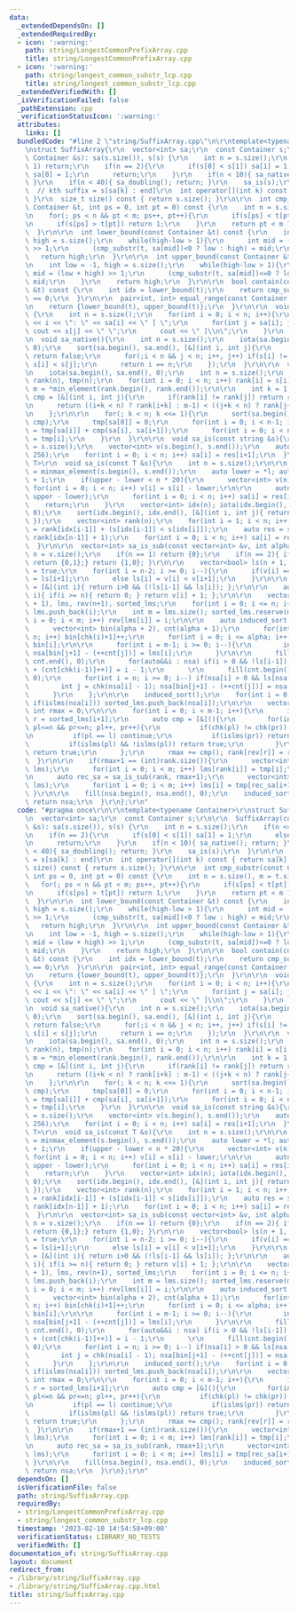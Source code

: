 ```yaml
---
data:
  _extendedDependsOn: []
  _extendedRequiredBy:
  - icon: ':warning:'
    path: string/LongestCommonPrefixArray.cpp
    title: string/LongestCommonPrefixArray.cpp
  - icon: ':warning:'
    path: string/longest_common_substr_lcp.cpp
    title: string/longest_common_substr_lcp.cpp
  _extendedVerifiedWith: []
  _isVerificationFailed: false
  _pathExtension: cpp
  _verificationStatusIcon: ':warning:'
  attributes:
    links: []
  bundledCode: "#line 2 \"string/SuffixArray.cpp\"\n\r\ntemplate<typename Container>\r\
    \nstruct SuffixArray{\r\n  vector<int> sa;\r\n  const Container s;\r\n\r\n  SuffixArray(const\
    \ Container &s): sa(s.size()), s(s) {\r\n    int n = s.size();\r\n    if(n <=\
    \ 1) return;\r\n    if(n == 2){\r\n      if(s[0] < s[1]) sa[1] = 1;\r\n      else\
    \ sa[0] = 1;\r\n      return;\r\n    }\r\n    if(n < 10){ sa_native(); return;\
    \ }\r\n    if(n < 40){ sa_doubling(); return; }\r\n    sa_is(s);\r\n  }\r\n\r\n\
    \  // kth suffix = s[sa[k] : end]\r\n  int operator[](int k) const { return sa[k];\
    \ }\r\n  size_t size() const { return s.size(); }\r\n\r\n  int cmp_substr(const\
    \ Container &t, int ps = 0, int pt = 0) const {\r\n    int n = s.size(), m = t.size();\r\
    \n    for(; ps < n && pt < m; ps++, pt++){\r\n      if(s[ps] < t[pt]) return -1;\r\
    \n      if(s[ps] > t[pt]) return 1;\r\n    }\r\n    return pt < m ? -1 : 0;\r\n\
    \  }\r\n\r\n  int lower_bound(const Container &t) const {\r\n    int low = -1,\
    \ high = s.size();\r\n    while(high-low > 1){\r\n      int mid = (low + high)\
    \ >> 1;\r\n      (cmp_substr(t, sa[mid])<0 ? low : high) = mid;\r\n    }\r\n \
    \   return high;\r\n  }\r\n\r\n  int upper_bound(const Container &t) const {\r\
    \n    int low = -1, high = s.size();\r\n    while(high-low > 1){\r\n      int\
    \ mid = (low + high) >> 1;\r\n      (cmp_substr(t, sa[mid])<=0 ? low : high) =\
    \ mid;\r\n    }\r\n    return high;\r\n  }\r\n\r\n  bool contain(const Container\
    \ &t) const {\r\n    int idx = lower_bound(t);\r\n    return cmp_substr(t, sa[idx])\
    \ == 0;\r\n  }\r\n\r\n  pair<int, int> equal_range(const Container &t) const {\r\
    \n    return {lower_bound(t), upper_bound(t)};\r\n  }\r\n\r\n  void dump() const\
    \ {\r\n    int n = s.size();\r\n    for(int i = 0; i < n; i++){\r\n      cout\
    \ << i << \": \" << sa[i] << \" [ \";\r\n      for(int j = sa[i]; j < n; j++)\
    \ cout << s[j] << \" \";\r\n      cout << \" ]\\n\";\r\n    }\r\n  }\r\n\r\nprivate:\r\
    \n  void sa_native(){\r\n    int n = s.size();\r\n    iota(sa.begin(), sa.end(),\
    \ 0);\r\n    sort(sa.begin(), sa.end(), [&](int i, int j){\r\n      if(i == j)\
    \ return false;\r\n      for(;i < n && j < n; i++, j++) if(s[i] != s[j]) return\
    \ s[i] < s[j];\r\n      return i == n;\r\n    });\r\n  }\r\n\r\n  void sa_doubling(){\r\
    \n    iota(sa.begin(), sa.end(), 0);\r\n    int n = s.size();\r\n    vector<int>\
    \ rank(n), tmp(n);\r\n    for(int i = 0; i < n; i++) rank[i] = s[i];\r\n    auto\
    \ m = *min_element(rank.begin(), rank.end());\r\n\r\n    int k = 1;\r\n    auto\
    \ cmp = [&](int i, int j){\r\n      if(rank[i] != rank[j]) return rank[i] < rank[j];\r\
    \n      return ((i+k < n) ? rank[i+k] : m-1) < ((j+k < n) ? rank[j+k] : m-1);\r\
    \n    };\r\n\r\n    for(; k < n; k <<= 1){\r\n      sort(sa.begin(), sa.end(),\
    \ cmp);\r\n      tmp[sa[0]] = 0;\r\n      for(int i = 0; i < n-1; i++) tmp[sa[i+1]]\
    \ = tmp[sa[i]] + cmp(sa[i], sa[i+1]);\r\n      for(int i = 0; i < n; i++) rank[i]\
    \ = tmp[i];\r\n    }\r\n  }\r\n\r\n  void sa_is(const string &s){\r\n    int n\
    \ = s.size();\r\n    vector<int> v(s.begin(), s.end());\r\n    auto res = sa_is_sub(v,\
    \ 256);\r\n    for(int i = 0; i < n; i++) sa[i] = res[i+1];\r\n  }\r\n\r\n  template<typename\
    \ T>\r\n  void sa_is(const T &s){\r\n    int n = s.size();\r\n\r\n    auto&&[l,r]\
    \ = minmax_element(s.begin(), s.end());\r\n    auto lower = *l; auto upper = *r\
    \ + 1;\r\n    if(upper - lower < n * 20){\r\n      vector<int> v(n);\r\n     \
    \ for(int i = 0; i < n; i++) v[i] = s[i] - lower;\r\n\r\n      auto res = sa_is_sub(v,\
    \ upper - lower);\r\n      for(int i = 0; i < n; i++) sa[i] = res[i+1];\r\n  \
    \    return;\r\n    }\r\n    vector<int> idx(n); iota(idx.begin(), idx.end(),\
    \ 0);\r\n    sort(idx.begin(), idx.end(), [&](int i, int j){ return s[i] < s[j];\
    \ });\r\n    vector<int> rank(n);\r\n    for(int i = 1; i < n; i++) rank[idx[i]]\
    \ = rank[idx[i-1]] + (s[idx[i-1]] < s[idx[i]]);\r\n    auto res = sa_is_sub(rank,\
    \ rank[idx[n-1]] + 1);\r\n    for(int i = 0; i < n; i++) sa[i] = res[i+1];\r\n\
    \  }\r\n\r\n  vector<int> sa_is_sub(const vector<int> &v, int alpha){\r\n    int\
    \ n = v.size();\r\n    if(n == 1) return {0};\r\n    if(n == 2){ if(s[0] < s[1]){\
    \ return {0,1};} return {1,0}; }\r\n\r\n    vector<bool> ls(n + 1, false); ls[n]\
    \ = true;\r\n    for(int i = n-2; i >= 0; i--){\r\n      if(v[i] == v[i+1]) ls[i]\
    \ = ls[i+1];\r\n      else ls[i] = v[i] < v[i+1];\r\n    }\r\n\r\n    auto islms\
    \ = [&](int i){ return i>0 && (!ls[i-1] && ls[i]); };\r\n\r\n    auto chk = [&](int\
    \ i){ if(i >= n){ return 0; } return v[i] + 1; };\r\n\r\n    vector<int> nsa(n\
    \ + 1), lms, rev(n+1), sorted_lms;\r\n    for(int i = 0; i <= n; i++) if(islms(i))\
    \ lms.push_back(i);\r\n    int m = lms.size(); sorted_lms.reserve(m);\r\n    for(int\
    \ i = 0; i < m; i++) rev[lms[i]] = i;\r\n\r\n    auto induced_sort = [&](){\r\n\
    \      vector<int> bin(alpha + 2), cnt(alpha + 1);\r\n      for(int i = 0; i <=\
    \ n; i++) bin[chk(i)+1]++;\r\n      for(int i = 0; i <= alpha; i++) bin[i+1] +=\
    \ bin[i];\r\n\r\n      for(int i = m-1; i >= 0; i--){\r\n        int j = chk(lms[i]);\
    \ nsa[bin[j+1] - (++cnt[j])] = lms[i];\r\n      }\r\n\r\n      fill(cnt.begin(),\
    \ cnt.end(), 0);\r\n      for(auto&&i : nsa) if(i > 0 && !ls[i-1]) nsa[bin[chk(i-1)]\
    \ + (cnt[chk(i-1)]++)] = i - 1;\r\n      \r\n      fill(cnt.begin(), cnt.end(),\
    \ 0);\r\n      for(int i = n; i >= 0; i--) if(nsa[i] > 0 && ls[nsa[i]-1]) {\r\n\
    \        int j = chk(nsa[i] - 1); nsa[bin[j+1] - (++cnt[j])] = nsa[i] - 1;\r\n\
    \      }\r\n    };\r\n\r\n    induced_sort();\r\n    for(int i = 0; i <= n; i++)\
    \ if(islms(nsa[i])) sorted_lms.push_back(nsa[i]);\r\n\r\n    vector<int> rank(m);\
    \ int rmax = 0;\r\n\r\n    for(int i = 0; i < m-1; i++){\r\n      int l = sorted_lms[i],\
    \ r = sorted_lms[i+1];\r\n      auto cmp = [&](){\r\n        for(int pl=l, pr=r;\
    \ pl<=n && pr<=n; pl++, pr++){\r\n          if(chk(pl) != chk(pr)) return true;\r\
    \n          if(pl == l) continue;\r\n          if(islms(pr)) return false;\r\n\
    \          if(islms(pl) && !islms(pl)) return true;\r\n        }\r\n        assert(false);\
    \ return true;\r\n      };\r\n      rmax += cmp(); rank[rev[r]] = rmax;\r\n  \
    \  }\r\n\r\n    if(rmax+1 == (int)rank.size()){\r\n      vector<int> tmp(m); swap(tmp,\
    \ lms);\r\n      for(int i = 0; i < m; i++) lms[rank[i]] = tmp[i];\r\n    }else{\r\
    \n      auto rec_sa = sa_is_sub(rank, rmax+1);\r\n      vector<int> tmp(m); swap(tmp,\
    \ lms);\r\n      for(int i = 0; i < m; i++) lms[i] = tmp[rec_sa[i+1]];\r\n   \
    \ }\r\n\r\n    fill(nsa.begin(), nsa.end(), 0);\r\n    induced_sort();\r\n   \
    \ return nsa;\r\n  }\r\n};\r\n"
  code: "#pragma once\r\n\r\ntemplate<typename Container>\r\nstruct SuffixArray{\r\
    \n  vector<int> sa;\r\n  const Container s;\r\n\r\n  SuffixArray(const Container\
    \ &s): sa(s.size()), s(s) {\r\n    int n = s.size();\r\n    if(n <= 1) return;\r\
    \n    if(n == 2){\r\n      if(s[0] < s[1]) sa[1] = 1;\r\n      else sa[0] = 1;\r\
    \n      return;\r\n    }\r\n    if(n < 10){ sa_native(); return; }\r\n    if(n\
    \ < 40){ sa_doubling(); return; }\r\n    sa_is(s);\r\n  }\r\n\r\n  // kth suffix\
    \ = s[sa[k] : end]\r\n  int operator[](int k) const { return sa[k]; }\r\n  size_t\
    \ size() const { return s.size(); }\r\n\r\n  int cmp_substr(const Container &t,\
    \ int ps = 0, int pt = 0) const {\r\n    int n = s.size(), m = t.size();\r\n \
    \   for(; ps < n && pt < m; ps++, pt++){\r\n      if(s[ps] < t[pt]) return -1;\r\
    \n      if(s[ps] > t[pt]) return 1;\r\n    }\r\n    return pt < m ? -1 : 0;\r\n\
    \  }\r\n\r\n  int lower_bound(const Container &t) const {\r\n    int low = -1,\
    \ high = s.size();\r\n    while(high-low > 1){\r\n      int mid = (low + high)\
    \ >> 1;\r\n      (cmp_substr(t, sa[mid])<0 ? low : high) = mid;\r\n    }\r\n \
    \   return high;\r\n  }\r\n\r\n  int upper_bound(const Container &t) const {\r\
    \n    int low = -1, high = s.size();\r\n    while(high-low > 1){\r\n      int\
    \ mid = (low + high) >> 1;\r\n      (cmp_substr(t, sa[mid])<=0 ? low : high) =\
    \ mid;\r\n    }\r\n    return high;\r\n  }\r\n\r\n  bool contain(const Container\
    \ &t) const {\r\n    int idx = lower_bound(t);\r\n    return cmp_substr(t, sa[idx])\
    \ == 0;\r\n  }\r\n\r\n  pair<int, int> equal_range(const Container &t) const {\r\
    \n    return {lower_bound(t), upper_bound(t)};\r\n  }\r\n\r\n  void dump() const\
    \ {\r\n    int n = s.size();\r\n    for(int i = 0; i < n; i++){\r\n      cout\
    \ << i << \": \" << sa[i] << \" [ \";\r\n      for(int j = sa[i]; j < n; j++)\
    \ cout << s[j] << \" \";\r\n      cout << \" ]\\n\";\r\n    }\r\n  }\r\n\r\nprivate:\r\
    \n  void sa_native(){\r\n    int n = s.size();\r\n    iota(sa.begin(), sa.end(),\
    \ 0);\r\n    sort(sa.begin(), sa.end(), [&](int i, int j){\r\n      if(i == j)\
    \ return false;\r\n      for(;i < n && j < n; i++, j++) if(s[i] != s[j]) return\
    \ s[i] < s[j];\r\n      return i == n;\r\n    });\r\n  }\r\n\r\n  void sa_doubling(){\r\
    \n    iota(sa.begin(), sa.end(), 0);\r\n    int n = s.size();\r\n    vector<int>\
    \ rank(n), tmp(n);\r\n    for(int i = 0; i < n; i++) rank[i] = s[i];\r\n    auto\
    \ m = *min_element(rank.begin(), rank.end());\r\n\r\n    int k = 1;\r\n    auto\
    \ cmp = [&](int i, int j){\r\n      if(rank[i] != rank[j]) return rank[i] < rank[j];\r\
    \n      return ((i+k < n) ? rank[i+k] : m-1) < ((j+k < n) ? rank[j+k] : m-1);\r\
    \n    };\r\n\r\n    for(; k < n; k <<= 1){\r\n      sort(sa.begin(), sa.end(),\
    \ cmp);\r\n      tmp[sa[0]] = 0;\r\n      for(int i = 0; i < n-1; i++) tmp[sa[i+1]]\
    \ = tmp[sa[i]] + cmp(sa[i], sa[i+1]);\r\n      for(int i = 0; i < n; i++) rank[i]\
    \ = tmp[i];\r\n    }\r\n  }\r\n\r\n  void sa_is(const string &s){\r\n    int n\
    \ = s.size();\r\n    vector<int> v(s.begin(), s.end());\r\n    auto res = sa_is_sub(v,\
    \ 256);\r\n    for(int i = 0; i < n; i++) sa[i] = res[i+1];\r\n  }\r\n\r\n  template<typename\
    \ T>\r\n  void sa_is(const T &s){\r\n    int n = s.size();\r\n\r\n    auto&&[l,r]\
    \ = minmax_element(s.begin(), s.end());\r\n    auto lower = *l; auto upper = *r\
    \ + 1;\r\n    if(upper - lower < n * 20){\r\n      vector<int> v(n);\r\n     \
    \ for(int i = 0; i < n; i++) v[i] = s[i] - lower;\r\n\r\n      auto res = sa_is_sub(v,\
    \ upper - lower);\r\n      for(int i = 0; i < n; i++) sa[i] = res[i+1];\r\n  \
    \    return;\r\n    }\r\n    vector<int> idx(n); iota(idx.begin(), idx.end(),\
    \ 0);\r\n    sort(idx.begin(), idx.end(), [&](int i, int j){ return s[i] < s[j];\
    \ });\r\n    vector<int> rank(n);\r\n    for(int i = 1; i < n; i++) rank[idx[i]]\
    \ = rank[idx[i-1]] + (s[idx[i-1]] < s[idx[i]]);\r\n    auto res = sa_is_sub(rank,\
    \ rank[idx[n-1]] + 1);\r\n    for(int i = 0; i < n; i++) sa[i] = res[i+1];\r\n\
    \  }\r\n\r\n  vector<int> sa_is_sub(const vector<int> &v, int alpha){\r\n    int\
    \ n = v.size();\r\n    if(n == 1) return {0};\r\n    if(n == 2){ if(s[0] < s[1]){\
    \ return {0,1};} return {1,0}; }\r\n\r\n    vector<bool> ls(n + 1, false); ls[n]\
    \ = true;\r\n    for(int i = n-2; i >= 0; i--){\r\n      if(v[i] == v[i+1]) ls[i]\
    \ = ls[i+1];\r\n      else ls[i] = v[i] < v[i+1];\r\n    }\r\n\r\n    auto islms\
    \ = [&](int i){ return i>0 && (!ls[i-1] && ls[i]); };\r\n\r\n    auto chk = [&](int\
    \ i){ if(i >= n){ return 0; } return v[i] + 1; };\r\n\r\n    vector<int> nsa(n\
    \ + 1), lms, rev(n+1), sorted_lms;\r\n    for(int i = 0; i <= n; i++) if(islms(i))\
    \ lms.push_back(i);\r\n    int m = lms.size(); sorted_lms.reserve(m);\r\n    for(int\
    \ i = 0; i < m; i++) rev[lms[i]] = i;\r\n\r\n    auto induced_sort = [&](){\r\n\
    \      vector<int> bin(alpha + 2), cnt(alpha + 1);\r\n      for(int i = 0; i <=\
    \ n; i++) bin[chk(i)+1]++;\r\n      for(int i = 0; i <= alpha; i++) bin[i+1] +=\
    \ bin[i];\r\n\r\n      for(int i = m-1; i >= 0; i--){\r\n        int j = chk(lms[i]);\
    \ nsa[bin[j+1] - (++cnt[j])] = lms[i];\r\n      }\r\n\r\n      fill(cnt.begin(),\
    \ cnt.end(), 0);\r\n      for(auto&&i : nsa) if(i > 0 && !ls[i-1]) nsa[bin[chk(i-1)]\
    \ + (cnt[chk(i-1)]++)] = i - 1;\r\n      \r\n      fill(cnt.begin(), cnt.end(),\
    \ 0);\r\n      for(int i = n; i >= 0; i--) if(nsa[i] > 0 && ls[nsa[i]-1]) {\r\n\
    \        int j = chk(nsa[i] - 1); nsa[bin[j+1] - (++cnt[j])] = nsa[i] - 1;\r\n\
    \      }\r\n    };\r\n\r\n    induced_sort();\r\n    for(int i = 0; i <= n; i++)\
    \ if(islms(nsa[i])) sorted_lms.push_back(nsa[i]);\r\n\r\n    vector<int> rank(m);\
    \ int rmax = 0;\r\n\r\n    for(int i = 0; i < m-1; i++){\r\n      int l = sorted_lms[i],\
    \ r = sorted_lms[i+1];\r\n      auto cmp = [&](){\r\n        for(int pl=l, pr=r;\
    \ pl<=n && pr<=n; pl++, pr++){\r\n          if(chk(pl) != chk(pr)) return true;\r\
    \n          if(pl == l) continue;\r\n          if(islms(pr)) return false;\r\n\
    \          if(islms(pl) && !islms(pl)) return true;\r\n        }\r\n        assert(false);\
    \ return true;\r\n      };\r\n      rmax += cmp(); rank[rev[r]] = rmax;\r\n  \
    \  }\r\n\r\n    if(rmax+1 == (int)rank.size()){\r\n      vector<int> tmp(m); swap(tmp,\
    \ lms);\r\n      for(int i = 0; i < m; i++) lms[rank[i]] = tmp[i];\r\n    }else{\r\
    \n      auto rec_sa = sa_is_sub(rank, rmax+1);\r\n      vector<int> tmp(m); swap(tmp,\
    \ lms);\r\n      for(int i = 0; i < m; i++) lms[i] = tmp[rec_sa[i+1]];\r\n   \
    \ }\r\n\r\n    fill(nsa.begin(), nsa.end(), 0);\r\n    induced_sort();\r\n   \
    \ return nsa;\r\n  }\r\n};\r\n"
  dependsOn: []
  isVerificationFile: false
  path: string/SuffixArray.cpp
  requiredBy:
  - string/LongestCommonPrefixArray.cpp
  - string/longest_common_substr_lcp.cpp
  timestamp: '2023-02-10 14:54:58+09:00'
  verificationStatus: LIBRARY_NO_TESTS
  verifiedWith: []
documentation_of: string/SuffixArray.cpp
layout: document
redirect_from:
- /library/string/SuffixArray.cpp
- /library/string/SuffixArray.cpp.html
title: string/SuffixArray.cpp
---
```

